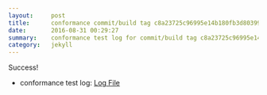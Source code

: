 ```yaml
---
layout:     post
title:      conformance commit/build tag c8a23725c96995e14b180fb3d803992acd9a61d8
date:       2016-08-31 00:29:27
summary:    conformance test log for commit/build tag c8a23725c96995e14b180fb3d803992acd9a61d8.
category:   jekyll
---
```


Success!

- conformance test log: [Log File](http://s3-us-west-2.amazonaws.com/kraken-e2e-logs/conformance/3/build-log.txt)
